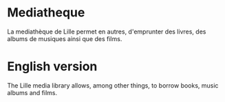 # Mediatheque

La mediathèque de Lille permet en autres, d'emprunter des livres, des albums de musiques ainsi que des films.


# English version
The Lille media library allows, among other things, to borrow books, music albums and films.
